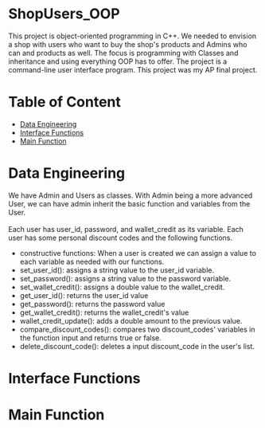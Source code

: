 # ShopUsers_OOP
This project is object-oriented programming in C++. We needed to envision a shop with users who want to buy the shop's products and Admins who can and products as well. The focus is programming with Classes and inheritance and using everything OOP has to offer. The project is a command-line user interface program. This project was my AP final project. 

# Table of Content
- [Data Engineering](https://github.com/KimiyaVahidMotlagh/ShopUsers_OOP/tree/main#data-engineering)
- [Interface Functions](https://github.com/KimiyaVahidMotlagh/ShopUsers_OOP/blob/main/README.md#interface-functions)
- [Main Function](https://github.com/KimiyaVahidMotlagh/ShopUsers_OOP/blob/main/README.md#main-function)

# Data Engineering

We have Admin and Users as classes. With Admin being a more advanced User, we can have admin inherit the basic function and variables from the User. <br/> <br/>
Each user has user_id, password, and wallet_credit as its variable. Each user has some personal discount codes and the following functions.
- constructive functions: When a user is created we can assign a value to each variable as needed with our functions.
- set_user_id(): assigns a string value to the user_id variable.
- set_password(): assigns a string value to the password variable.
- set_wallet_credit(): assigns a double value to the wallet_credit.
- get_user_id(): returns the user_id value
- get_password(): returns the password value
- get_wallet_credit(): returns the wallet_credit's value
- wallet_credit_update(): adds a double amount to the previous value.
- compare_discount_codes(): compares two discount_codes' variables in the function input and returns true or false.
- delete_discount_code(): deletes a input discount_code in the user's list.


# Interface Functions


# Main Function

